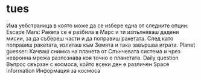 # tues
Има уебстраница в която може да се избере една от следните опции:
Escape Mars:
Ракета се е разбила в Марс и ти изпълняваш дадени мисии, за да събереш части и да поправиш ракетата. След като поправиш ракетата, излиташ към Земята и така завършва играта.
Planet guesser:
	Качваш снимка на планета от Слънчевата система и чрез   невронна мрежа разпознава коя точно е планетата.
Daily question
Въпрос свързан с космоса, който всеки ден е различен
Space information
Информация за космоса
